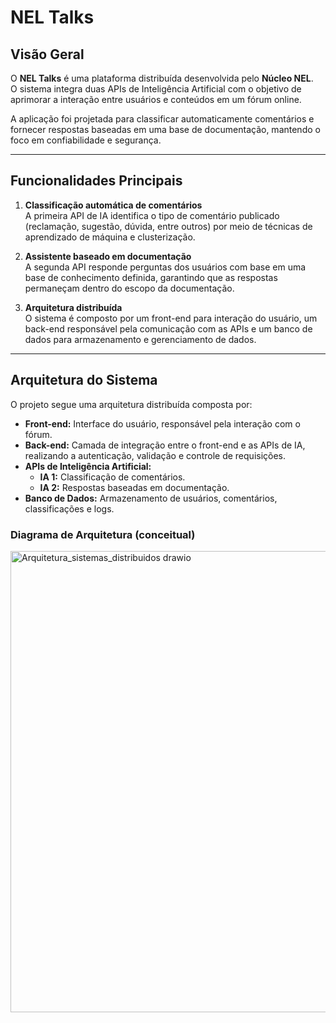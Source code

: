 # NEL Talks

## Visão Geral
O **NEL Talks** é uma plataforma distribuída desenvolvida pelo **Núcleo NEL**.  
O sistema integra duas APIs de Inteligência Artificial com o objetivo de aprimorar a interação entre usuários e conteúdos em um fórum online.

A aplicação foi projetada para classificar automaticamente comentários e fornecer respostas baseadas em uma base de documentação, mantendo o foco em confiabilidade e segurança.

---

## Funcionalidades Principais

1. **Classificação automática de comentários**  
   A primeira API de IA identifica o tipo de comentário publicado (reclamação, sugestão, dúvida, entre outros) por meio de técnicas de aprendizado de máquina e clusterização.

2. **Assistente baseado em documentação**  
   A segunda API responde perguntas dos usuários com base em uma base de conhecimento definida, garantindo que as respostas permaneçam dentro do escopo da documentação.

3. **Arquitetura distribuída**  
   O sistema é composto por um front-end para interação do usuário, um back-end responsável pela comunicação com as APIs e um banco de dados para armazenamento e gerenciamento de dados.

---

## Arquitetura do Sistema

O projeto segue uma arquitetura distribuída composta por:

- **Front-end:** Interface do usuário, responsável pela interação com o fórum.  
- **Back-end:** Camada de integração entre o front-end e as APIs de IA, realizando a autenticação, validação e controle de requisições.  
- **APIs de Inteligência Artificial:**  
  - **IA 1:** Classificação de comentários.  
  - **IA 2:** Respostas baseadas em documentação.  
- **Banco de Dados:** Armazenamento de usuários, comentários, classificações e logs.

### Diagrama de Arquitetura (conceitual)
<img width="587" height="738" alt="Arquitetura_sistemas_distribuidos drawio" src="https://github.com/user-attachments/assets/d1e63aec-c8ef-4257-9f5c-45ad922a0cf3" />
